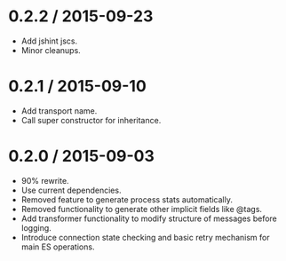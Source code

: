 0.2.2 / 2015-09-23
==================

 * Add jshint jscs.
 * Minor cleanups.
 
0.2.1 / 2015-09-10
==================

 * Add transport name.
 * Call super constructor for inheritance.

0.2.0 / 2015-09-03
==================

 * 90% rewrite.
 * Use current dependencies.
 * Removed feature to generate process stats automatically.
 * Removed functionality to generate other implicit fields like @tags.
 * Add transformer functionality to modify structure of messages before logging.
 * Introduce connection state checking and basic retry mechanism for main ES operations.
